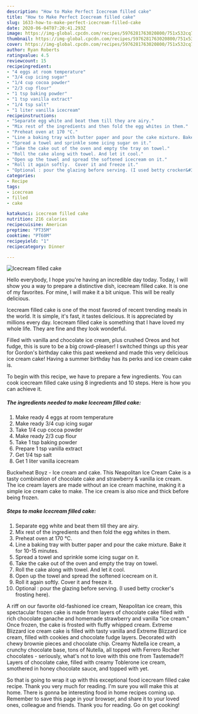 ```yaml
---
description: "How to Make Perfect Icecream filled cake"
title: "How to Make Perfect Icecream filled cake"
slug: 1633-how-to-make-perfect-icecream-filled-cake
date: 2020-06-04T07:20:41.293Z
image: https://img-global.cpcdn.com/recipes/5976281763020800/751x532cq70/icecream-filled-cake-recipe-main-photo.jpg
thumbnail: https://img-global.cpcdn.com/recipes/5976281763020800/751x532cq70/icecream-filled-cake-recipe-main-photo.jpg
cover: https://img-global.cpcdn.com/recipes/5976281763020800/751x532cq70/icecream-filled-cake-recipe-main-photo.jpg
author: Ryan Roberts
ratingvalue: 4.5
reviewcount: 15
recipeingredient:
- "4 eggs at room temperature"
- "3/4 cup icing sugar"
- "1/4 cup cocoa powder"
- "2/3 cup flour"
- "1 tsp baking powder"
- "1 tsp vanilla extract"
- "1/4 tsp salt"
- "1 liter vanilla icecream"
recipeinstructions:
- "Separate egg white and beat them till they are airy."
- "Mix rest of the ingredients and then fold the egg whites in them."
- "Preheat oven at 170 °C."
- "Line a baking tray with butter paper and pour the cake mixture. Bake it for 10-15 minutes."
- "Spread a towel and sprinkle some icing sugar on it."
- "Take the cake out of the oven and empty the tray on towel."
- "Roll the cake along with towel. And let it cool."
- "Open up the towel and spread the softened icecream on it."
- "Roll it again softly.  Cover it and freeze it."
- "Optional : pour the glazing before serving. (I used betty crocker&#39;s frosting here)."
categories:
- Recipe
tags:
- icecream
- filled
- cake

katakunci: icecream filled cake 
nutrition: 216 calories
recipecuisine: American
preptime: "PT35M"
cooktime: "PT60M"
recipeyield: "1"
recipecategory: Dinner

---
```



![Icecream filled cake](https://img-global.cpcdn.com/recipes/5976281763020800/751x532cq70/icecream-filled-cake-recipe-main-photo.jpg)

Hello everybody, I hope you're having an incredible day today. Today, I will show you a way to prepare a distinctive dish, icecream filled cake. It is one of my favorites. For mine, I will make it a bit unique. This will be really delicious.

Icecream filled cake is one of the most favored of recent trending meals in the world. It is simple, it's fast, it tastes delicious. It is appreciated by millions every day. Icecream filled cake is something that I have loved my whole life. They are fine and they look wonderful.

Filled with vanilla and chocolate ice cream, plus crushed Oreos and hot fudge, this is sure to be a big crowd-pleaser! I switched things up this year for Gordon&#39;s birthday cake this past weekend and made this very delicious ice cream cake! Having a summer birthday has its perks and ice cream cake is.


To begin with this recipe, we have to prepare a few ingredients. You can cook icecream filled cake using 8 ingredients and 10 steps. Here is how you can achieve it.

<!--inarticleads1-->

##### The ingredients needed to make Icecream filled cake:

1. Make ready 4 eggs at room temperature
1. Make ready 3/4 cup icing sugar
1. Take 1/4 cup cocoa powder
1. Make ready 2/3 cup flour
1. Take 1 tsp baking powder
1. Prepare 1 tsp vanilla extract
1. Get 1/4 tsp salt
1. Get 1 liter vanilla icecream


Buckwheat Boyz - Ice cream and cake. This Neapolitan Ice Cream Cake is a tasty combination of chocolate cake and strawberry &amp; vanilla ice cream. The ice cream layers are made without an ice cream machine, making it a simple ice cream cake to make. The ice cream is also nice and thick before being frozen. 

<!--inarticleads2-->

##### Steps to make Icecream filled cake:

1. Separate egg white and beat them till they are airy.
1. Mix rest of the ingredients and then fold the egg whites in them.
1. Preheat oven at 170 °C.
1. Line a baking tray with butter paper and pour the cake mixture. Bake it for 10-15 minutes.
1. Spread a towel and sprinkle some icing sugar on it.
1. Take the cake out of the oven and empty the tray on towel.
1. Roll the cake along with towel. And let it cool.
1. Open up the towel and spread the softened icecream on it.
1. Roll it again softly.  Cover it and freeze it.
1. Optional : pour the glazing before serving. (I used betty crocker&#39;s frosting here).


A riff on our favorite old-fashioned ice cream, Neapolitan ice cream, this spectacular frozen cake is made from layers of chocolate cake filled with rich chocolate ganache and homemade strawberry and vanilla &#34;ice cream.&#34; Once frozen, the cake is frosted with fluffy whipped cream. Extreme Blizzard ice cream cake is filled with tasty vanilla and Extreme Blizzard ice cream, filled with cookies and chocolate fudge layers. Decorated with chewy brownie pieces and chocolate chip. Creamy Nutella ice cream, a crunchy chocolate base, tons of Nutella, all topped with Ferrero Rocher chocolates - seriously, what&#39;s not to love with this one from Tastemade?! Layers of chocolate cake, filled with creamy Toblerone ice cream, smothered in honey chocolate sauce, and topped with yet. 

So that is going to wrap it up with this exceptional food icecream filled cake recipe. Thank you very much for reading. I'm sure you will make this at home. There is gonna be interesting food in home recipes coming up. Remember to save this page in your browser, and share it to your loved ones, colleague and friends. Thank you for reading. Go on get cooking!

